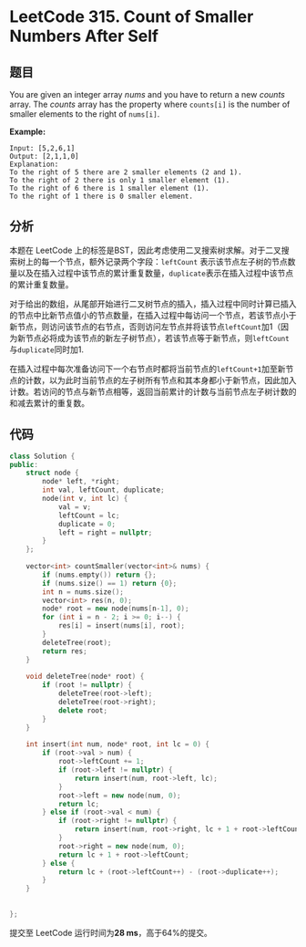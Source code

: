 # LeetCode 315. Count of Smaller Numbers After Self

## 题目

You are given an integer array *nums* and you have to return a new *counts* array. The *counts* array has the property where `counts[i]` is the number of smaller elements to the right of `nums[i]`.

**Example:**

```
Input: [5,2,6,1]
Output: [2,1,1,0] 
Explanation:
To the right of 5 there are 2 smaller elements (2 and 1).
To the right of 2 there is only 1 smaller element (1).
To the right of 6 there is 1 smaller element (1).
To the right of 1 there is 0 smaller element.
```

## 分析

本题在 LeetCode 上的标签是BST，因此考虑使用二叉搜索树求解。对于二叉搜索树上的每一个节点，额外记录两个字段：`leftCount` 表示该节点左子树的节点数量以及在插入过程中该节点的累计重复数量，`duplicate`表示在插入过程中该节点的累计重复数量。

对于给出的数组，从尾部开始进行二叉树节点的插入，插入过程中同时计算已插入的节点中比新节点值小的节点数量，在插入过程中每访问一个节点，若该节点小于新节点，则访问该节点的右节点，否则访问左节点并将该节点`leftCount`加1（因为新节点必将成为该节点的新左子树节点），若该节点等于新节点，则`leftCount`与`duplicate`同时加1.

在插入过程中每次准备访问下一个右节点时都将当前节点的`leftCount+1`加至新节点的计数，以为此时当前节点的左子树所有节点和其本身都小于新节点，因此加入计数。若访问的节点与新节点相等，返回当前累计的计数与当前节点左子树计数的和减去累计的重复数。

## 代码

```cpp
class Solution {
public:
    struct node {
        node* left, *right;
        int val, leftCount, duplicate;
        node(int v, int lc) {
            val = v;
            leftCount = lc;
            duplicate = 0;
            left = right = nullptr;
        }
    };
    
    vector<int> countSmaller(vector<int>& nums) {
        if (nums.empty()) return {};
        if (nums.size() == 1) return {0};
        int n = nums.size();
        vector<int> res(n, 0);
        node* root = new node(nums[n-1], 0);
        for (int i = n - 2; i >= 0; i--) {
            res[i] = insert(nums[i], root);
        }
        deleteTree(root);
        return res;
    }
    
    void deleteTree(node* root) {
        if (root != nullptr) {
            deleteTree(root->left);
            deleteTree(root->right);
            delete root;
        }
    }
    
    int insert(int num, node* root, int lc = 0) {
        if (root->val > num) {
            root->leftCount += 1;
            if (root->left != nullptr) {
                return insert(num, root->left, lc);
            }
            root->left = new node(num, 0);
            return lc;
        } else if (root->val < num) {
            if (root->right != nullptr) {
                return insert(num, root->right, lc + 1 + root->leftCount);
            }
            root->right = new node(num, 0);
            return lc + 1 + root->leftCount;    
        } else {
            return lc + (root->leftCount++) - (root->duplicate++);
        }
    } 
    
    
};
```

提交至 LeetCode 运行时间为**28 ms**，高于64%的提交。